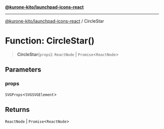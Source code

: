 [**@kurone-kito/launchpad-icons-react**](../README.md)

***

[@kurone-kito/launchpad-icons-react](../globals.md) / CircleStar

# Function: CircleStar()

> **CircleStar**(`props`): `ReactNode` \| `Promise`\<`ReactNode`\>

## Parameters

### props

`SVGProps`\<`SVGSVGElement`\>

## Returns

`ReactNode` \| `Promise`\<`ReactNode`\>
